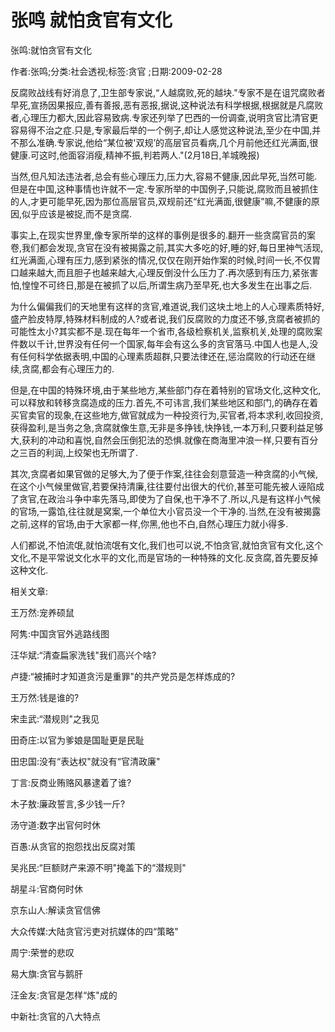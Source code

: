 # 张鸣  就怕贪官有文化    
    
张鸣:就怕贪官有文化    
作者:张鸣;分类:社会透视;标签:贪官 ;日期:2009-02-28    
反腐败战线有好消息了,卫生部专家说,“人越腐败,死的越块."专家不是在诅咒腐败者早死,宣扬因果报应,善有善报,恶有恶报,据说,这种说法有科学根据,根据就是凡腐败者,心理压力都大,因此容易致病.专家还列举了巴西的一份调查,说明贪官比清官更容易得不治之症.只是,专家最后举的一个例子,却让人感觉这种说法,至少在中国,并不那么准确.专家说,他给“某位被'双规’的高层官员看病,几个月前他还红光满面,很健康.可这时,他面容消瘦,精神不振,判若两人."(2月18日,羊城晚报)    
当然,但凡知法违法者,总会有些心理压力,压力大,容易不健康,因此早死,当然可能.但是在中国,这种事情也许就不一定.专家所举的中国例子,只能说,腐败而且被抓住的人,才更可能早死,因为那位高层官员,双规前还“红光满面,很健康"嘛,不健康的原因,似乎应该是被捉,而不是贪腐.    
事实上,在现实世界里,像专家所举的这样的事例是很多的.翻开一些贪腐官员的案卷,我们都会发现,贪官在没有被揭露之前,其实大多吃的好,睡的好,每日里神气活现,红光满面,心理有压力,感到紧张的情况,仅仅在刚开始作案的时候,时间一长,不仅胃口越来越大,而且胆子也越来越大,心理反倒没什么压力了.再次感到有压力,紧张害怕,惶惶不可终日,那是在被抓了以后,所谓生病乃至早死,也大多发生在出事之后.    
为什么偏偏我们的天地里有这样的贪官,难道说,我们这块土地上的人心理素质特好,盛产脸皮特厚,特殊材料制成的人?或者说,我们反腐败的力度还不够,贪腐者被抓的可能性太小?其实都不是.现在每年一个省市,各级检察机关,监察机关,处理的腐败案件数以千计,世界没有任何一个国家,每年会有这么多的贪官落马.中国人也是人,没有任何科学依据表明,中国的心理素质超群,只要法律还在,惩治腐败的行动还在继续,贪腐,都会有心理压力的.    
但是,在中国的特殊环境,由于某些地方,某些部门存在着特别的官场文化,这种文化,可以释放和转移贪腐造成的压力.首先,不可讳言,我们某些地区和部门,的确存在着买官卖官的现象,在这些地方,做官就成为一种投资行为,买官者,将本求利,收回投资,获得盈利,是当务之急,贪腐就像生意,无非是多挣钱,快挣钱,一本万利,只要利益足够大,获利的冲动和喜悦,自然会压倒犯法的恐惧.就像在商海里冲浪一样,只要有百分之三百的利润,上绞架也无所谓了.    
其次,贪腐者如果官做的足够大,为了便于作案,往往会刻意营造一种贪腐的小气候,在这个小气候里做官,若要保持清廉,往往要付出很大的代价,甚至可能先被人诬陷成了贪官,在政治斗争中率先落马,即使为了自保,也干净不了.所以,凡是有这样小气候的官场,一露馅,往往就是窝案,一个单位大小官员没一个干净的.当然,在没有被揭露之前,这样的官场,由于大家都一样,你黑,他也不白,自然心理压力就小得多.    
人们都说,不怕流氓,就怕流氓有文化,我们也可以说,不怕贪官,就怕贪官有文化,这个文化,不是平常说文化水平的文化,而是官场的一种特殊的文化.反贪腐,首先要反掉这种文化.    
    
相关文章:    
王万然:宠养硕鼠    
阿隽:中国贪官外逃路线图    
汪华斌:“清查扁家洗钱"我们高兴个啥?    
卢捷:“被捕时才知道贪污是重罪"的共产党员是怎样炼成的?    
王万然:钱是谁的?    
宋圭武:“潜规则"之我见    
田奇庄:以官为爹娘是国耻更是民耻    
田忠国:没有“表达权"就没有“官清政廉"    
丁言:反商业贿赂风暴逮着了谁?    
木子敖:廉政誓言,多少钱一斤?    
汤守道:数字出官何时休    
百愚:从贪官的抱怨找出反腐对策    
吴兆民:“巨额财产来源不明"掩盖下的“潜规则"    
胡星斗:官商何时休    
京东山人:解读贪官信佛    
大众传媒:大陆贪官污吏对抗媒体的四“策略"    
周宁:荣誉的悲叹    
易大旗:贪官与鹅肝    
汪金友:贪官是怎样“炼"成的    
中新社:贪官的八大特点